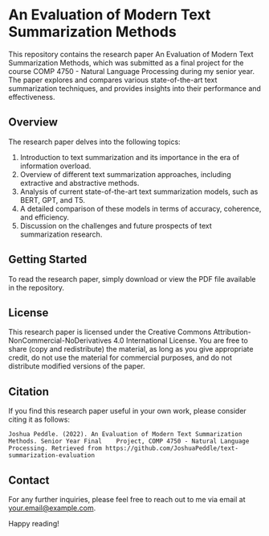 
# An Evaluation of Modern Text Summarization Methods
This repository contains the research paper An Evaluation of Modern Text Summarization Methods, which was submitted as a final project for the course COMP 4750 - Natural Language Processing during my senior year. The paper explores and compares various state-of-the-art text summarization techniques, and provides insights into their performance and effectiveness.

## Overview
The research paper delves into the following topics:

1. Introduction to text summarization and its importance in the era of information overload.
2. Overview of different text summarization approaches, including extractive and abstractive methods.
3. Analysis of current state-of-the-art text summarization models, such as BERT, GPT, and T5.
4. A detailed comparison of these models in terms of accuracy, coherence, and efficiency.
5. Discussion on the challenges and future prospects of text summarization research.

## Getting Started
To read the research paper, simply download or view the PDF file available in the repository.

## License
This research paper is licensed under the Creative Commons Attribution-NonCommercial-NoDerivatives 4.0 International License. You are free to share (copy and redistribute) the material, as long as you give appropriate credit, do not use the material for commercial purposes, and do not distribute modified versions of the paper.

## Citation
If you find this research paper useful in your own work, please consider citing it as follows:
```
Joshua Peddle. (2022). An Evaluation of Modern Text Summarization Methods. Senior Year Final    Project, COMP 4750 - Natural Language Processing. Retrieved from https://github.com/JoshuaPeddle/text-summarization-evaluation
```
## Contact
For any further inquiries, please feel free to reach out to me via email at your.email@example.com.

Happy reading!
